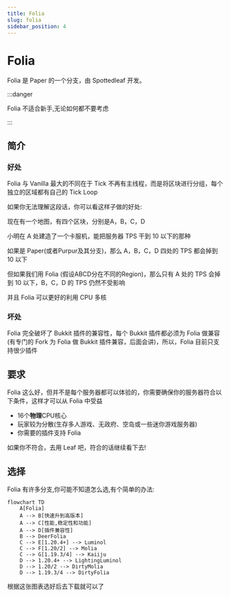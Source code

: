 ```yaml
---
title: Folia
slug: folia
sidebar_position: 4
---
```


# Folia

Folia 是 Paper 的一个分支，由 Spottedleaf 开发。

:::danger

Folia 不适合新手,无论如何都不要考虑

:::

## 简介

### 好处

Folia 与 Vanilla 最大的不同在于 Tick 不再有主线程，而是将区块进行分组，每个独立的区域都有自己的 Tick Loop

如果你无法理解这段话，你可以看这样子做的好处:

现在有一个地图，有四个区块，分别是A，B，C，D

小明在 A 处建造了一个卡服机，能把服务器 TPS 干到 10 以下的那种

如果是 Paper(或者Purpur及其分支)，那么 A，B，C，D 四处的 TPS 都会掉到 10 以下

但如果我们用 Folia (假设ABCD分在不同的Region)，那么只有 A 处的 TPS 会掉到 10 以下，B，C，D 的 TPS 仍然不受影响

并且 Folia 可以更好的利用 CPU 多核

### 坏处

Folia 完全破坏了 Bukkit 插件的兼容性，每个 Bukkit 插件都必须为 Folia 做兼容(有专门的 Fork 为 Folia 做 Bukkit 插件兼容，后面会讲)，所以，Folia 目前只支持很少插件

## 要求

Folia 这么好，但并不是每个服务器都可以体验的，你需要确保你的服务器符合以下条件，这样才可以从 Folia 中受益

* 16个**物理**CPU核心
* 玩家较为分散(生存多人游戏、无政府、空岛或一些迷你游戏服务器)
* 你需要的插件支持 Folia

如果你不符合，去用 Leaf 吧，符合的话继续看下去!

## 选择

Folia 有许多分支,你可能不知道怎么选,有个简单的办法:

```mermaid
flowchart TD
    A[Folia]
    A --> B[快速升到高版本]
    A --> C[性能,稳定性和功能]
    A --> D[插件兼容性]
    B --> DeerFolia
    C --> E[1.20.4+] --> Luminol
    C --> F[1.20/2] --> Molia
    C --> G[1.19.3/4] --> Kaiiju
    D --> 1.20.4+ --> LightingLuminol
    D --> 1.20/2 --> DirtyMolia
    D --> 1.19.3/4 --> DirtyFolia
```

根据这张图表选好后去下载就可以了
